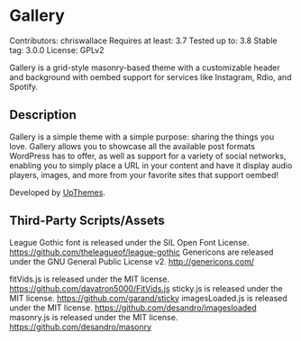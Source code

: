 # Gallery

Contributors: chriswallace
Requires at least: 3.7
Tested up to: 3.8
Stable tag: 3.0.0
License: GPLv2

Gallery is a grid-style masonry-based theme with a customizable header and background with oembed support for services like Instagram, Rdio, and Spotify.

## Description

Gallery is a simple theme with a simple purpose: sharing the things you love. Gallery allows you to showcase all the available post formats WordPress has to offer, as well as support for a variety of social networks, enabling you to simply place a URL in your content and have it display audio players, images, and more from your favorite sites that support oembed!

Developed by [UpThemes](http://upthemes.com).

## Third-Party Scripts/Assets

League Gothic font is released under the SIL Open Font License. https://github.com/theleagueof/league-gothic
Genericons are released under the GNU General Public License v2. http://genericons.com/

fitVids.js is released under the MIT license. https://github.com/davatron5000/FitVids.js
sticky.js is released under the MIT license. https://github.com/garand/sticky
imagesLoaded.js is released under the MIT license. https://github.com/desandro/imagesloaded
masonry.js is released under the MIT license. https://github.com/desandro/masonry